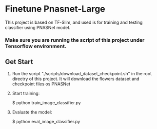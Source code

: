 # Finetune Pnasnet-Large

This project is based on TF-Slim, and used is for training and testing classifier using PNASNet model.

### Make sure you are running the script of this project under Tensorflow environment.

## Get Start


1. Run the script  "./scripts/download_dataset_checkpoint.sh" in the root directry of this project. It will download the flowers dataset and checkpoint files os PNASNet
2. Start training:

	$ python train_image_classifier.py

3. Evaluate the model:

	$ python eval_image_classifier.py


